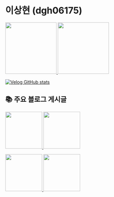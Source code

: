 # 이상현 (dgh06175)
<p>
  <a href="https://solved.ac/profile/dgh06175">
    <img height="160px" src="http://mazassumnida.wtf/api/v2/generate_badge?boj=dgh06175" />
  </a>
  <a href="https://github.com/anuraghazra/github-readme-stats">
    <img height="160px" src="https://github-readme-stats.vercel.app/api?username=dgh06175&show_icons=true&theme=dark" />
  </a>
</p>

[![Velog GitHub stats](https://velog-github-badge.vercel.app/badge/dgh06175?theme=dark&posts=3)](https://velog.io/@dgh06175)

<!--

## 🎯 Activity
+ **[삼성전자 DX] 동계 대학생 S/W 알고리즘 역량 강화 특강** (2025.02)
+ **Apple Developer Academy @ POSTECH 3기** (2024.03 ~ 2024.12)
+ **BoostCamp Web・Mobile 8기 챌린지** (2023.07)
+ **충북대학교 정보통신공학부 — 학사 과정** (2019.03 ~ 2026.02)

## 🎤 Presentations
+ **테스트 코드 작성을 해봐야 하는 이유**  
[YouTube](https://www.youtube.com/watch?v=MxBMjZCyQME) · [Blog](https://velog.io/@dgh06175/%ED%85%8C%EC%8A%A4%ED%8A%B8-%EC%BD%94%EB%93%9C-%EC%9E%91%EC%84%B1%EC%9D%84-%ED%95%B4%EB%B4%90%EC%95%BC-%ED%95%98%EB%8A%94-%EC%9D%B4%EC%9C%A0)

## 🛠️ Tech Stack
<img src="https://img.shields.io/badge/Java-8B4513?style=for-the-badge&logo=java&logoColor=white" /> <img src="https://img.shields.io/badge/Spring Boot-6DB33F?style=for-the-badge&logo=springboot&logoColor=white" /> <img src="https://img.shields.io/badge/MySQL-4479A1?style=for-the-badge&logo=mysql&logoColor=white" /> <img src="https://img.shields.io/badge/PostgreSQL-336791?style=for-the-badge&logo=postgresql&logoColor=white" /> <img src="https://img.shields.io/badge/AWS-FF9900?style=for-the-badge&logo=amazonaws&logoColor=white" /> <img src="https://img.shields.io/badge/Swift-FA7343?style=for-the-badge&logo=swift&logoColor=white" /> <img src="https://img.shields.io/badge/Firebase-FFCA28?style=for-the-badge&logo=firebase&logoColor=white" />
-->

## 📚 주요 블로그 게시글
<p>
  <a href="https://velog.io/@dgh06175/%EC%95%A0%ED%94%8C%EB%94%94%EB%B2%A8%EB%A1%9C%ED%8D%BC%EC%95%84%EC%B9%B4%EB%8D%B0%EB%AF%B8-%ED%95%9C%EB%8B%AC%ED%9B%84%EA%B8%B0">
    <img height="115px" src="https://velog-readme-stats.vercel.app/api?name=dgh06175&slug=%EC%95%A0%ED%94%8C%EB%94%94%EB%B2%A8%EB%A1%9C%ED%8D%BC%EC%95%84%EC%B9%B4%EB%8D%B0%EB%AF%B8-%ED%95%9C%EB%8B%AC%ED%9B%84%EA%B8%B0" />
  </a>
  <a href="https://velog.io/@dgh06175/%ED%85%8C%EC%8A%A4%ED%8A%B8-%EC%BD%94%EB%93%9C-%EC%9E%91%EC%84%B1%EC%9D%84-%ED%95%B4%EB%B4%90%EC%95%BC-%ED%95%98%EB%8A%94-%EC%9D%B4%EC%9C%A0">
    <img height="115px" src="https://velog-readme-stats.vercel.app/api?name=dgh06175&slug=%ED%85%8C%EC%8A%A4%ED%8A%B8-%EC%BD%94%EB%93%9C-%EC%9E%91%EC%84%B1%EC%9D%84-%ED%95%B4%EB%B4%90%EC%95%BC-%ED%95%98%EB%8A%94-%EC%9D%B4%EC%9C%A0" />
  </a>
</p>
<p>
  <a href="https://velog.io/@dgh06175/ondemand-image-resizing">
    <img height="115px" src="https://velog-readme-stats.vercel.app/api?name=dgh06175&slug=ondemand-image-resizing" />
  </a>
  <a href="https://velog.io/@dgh06175/token-vs-session">
    <img height="115px" src="https://velog-readme-stats.vercel.app/api?name=dgh06175&slug=token-vs-session" />
  </a>
</p>
